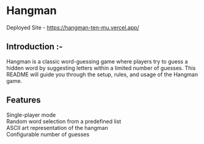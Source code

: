 # Hangman
Deployed Site - <a href="https://hangman-ten-mu.vercel.app/" target="_blank">https://hangman-ten-mu.vercel.app/</a>
<br>

<h2>Introduction :-</h2>

<p>Hangman is a classic word-guessing game where players try to guess a hidden word by suggesting letters within a limited number of guesses. This README will guide you through the setup, rules, and usage of the Hangman game.</p>

<h2>Features</h2>
<p>Single-player mode<br>
Random word selection from a predefined list<br>
ASCII art representation of the hangman<br>
Configurable number of guesses</p>

